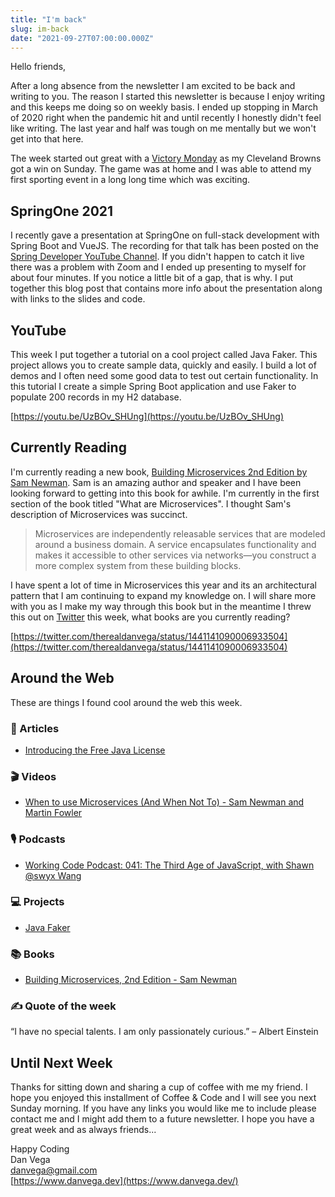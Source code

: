 ```yaml
---
title: "I'm back"
slug: im-back
date: "2021-09-27T07:00:00.000Z"
---
```


Hello friends,

After a long absence from the newsletter I am excited to be back and writing to you. The reason I started this newsletter is because I enjoy writing and this keeps me doing so on weekly basis. I ended up stopping in March of 2020 right when the pandemic hit and until recently I honestly didn't feel like writing. The last year and half was tough on me mentally but we won't get into that here.

The week started out great with a [Victory Monday](https://twitter.com/therealdanvega/status/1439945285371891712) as my Cleveland Browns got a win on Sunday. The game was at home and I was able to attend my first sporting event in a long long time which was exciting.

## SpringOne 2021

I recently gave a presentation at SpringOne on full-stack development with Spring Boot and VueJS. The recording for that talk has been posted on the [Spring Developer YouTube Channel](https://www.youtube.com/watch?v=VkrGHqwSPVA&t=1866s). If you didn't happen to catch it live there was a problem with Zoom and I ended up presenting to myself for about four minutes. If you notice a little bit of a gap, that is why. I put together this blog post that contains more info about the presentation along with links to the slides and code.

## YouTube

This week I put together a tutorial on a cool project called Java Faker. This project allows you to create sample data, quickly and easily. I build a lot of demos and I often need some good data to test out certain functionality. In this tutorial I create a simple Spring Boot application and use Faker to populate 200 records in my H2 database.

[https://youtu.be/UzBOv_SHUng](https://youtu.be/UzBOv_SHUng)

## Currently Reading

I'm currently reading a new book, [Building Microservices 2nd Edition by Sam Newman](https://amzn.to/3AC45k8). Sam is an amazing author and speaker and I have been looking forward to getting into this book for awhile. I'm currently in the first section of the book titled "What are Microservices". I thought Sam's description of Microservices was succinct.

> Microservices are independently releasable services that are modeled around a business domain. A service encapsulates functionality and makes it accessible to other services via networks—you construct a more complex system from these building blocks.

I have spent a lot of time in Microservices this year and its an architectural pattern that I am continuing to expand my knowledge on. I will share more with you as I make my way through this book but in the meantime I threw this out on [Twitter](http://twitter.com/therealdanvega) this week, what books are you currently reading?

[https://twitter.com/therealdanvega/status/1441141090006933504](https://twitter.com/therealdanvega/status/1441141090006933504)

## Around the Web

These are things I found cool around the web this week.

### 📝 Articles

- [Introducing the Free Java License](https://blogs.oracle.com/java/post/free-java-license)

### 🎬 Videos

- [When to use Microservices (And When Not To) - Sam Newman and Martin Fowler](https://www.youtube.com/watch?v=GBTdnfD6s5Q)

### 🎙 Podcasts

- [Working Code Podcast: 041: The Third Age of JavaScript, with Shawn @swyx Wang](https://workingcode.dev/episodes/041-the-third-age-of-javascript-with-shawn-swyx-wang/)

### 💻 Projects

- [Java Faker](https://github.com/DiUS/java-faker)

### 📚 Books

- [Building Microservices, 2nd Edition - Sam Newman](https://amzn.to/3AC45k8)

### ✍️ Quote of the week

“I have no special talents. I am only passionately curious.” – Albert Einstein

## Until Next Week

Thanks for sitting down and sharing a cup of coffee with me my friend. I hope you enjoyed this installment of Coffee & Code and I will see you next Sunday morning. If you have any links you would like me to include please contact me and I might add them to a future newsletter. I hope you have a great week and as always friends...

Happy Coding<br/>
Dan Vega <br/>
danvega@gmail.com <br/>
[https://www.danvega.dev](https://www.danvega.dev/)
